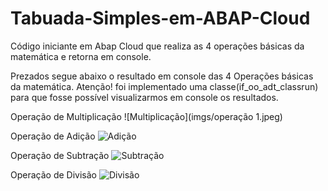 # Tabuada-Simples-em-ABAP-Cloud
Código iniciante em Abap Cloud que realiza as 4 operações básicas da matemática e retorna em console.
 
 Prezados segue abaixo o resultado em console das 4 Operações básicas da matemática.
 Atenção! foi implementado uma classe(if_oo_adt_classrun) para que fosse possível visualizarmos em console os resultados.
 
 Operação de Multiplicação
 ![Multiplicação](imgs/operação 1.jpeg)

Operação de Adição
 ![Adição](imgs/telainicial.png)

Operação de Subtração
 ![Subtração](imgs/telainicial.png)

Operação de Divisão
 ![Divisão](imgs/telainicial.png)

